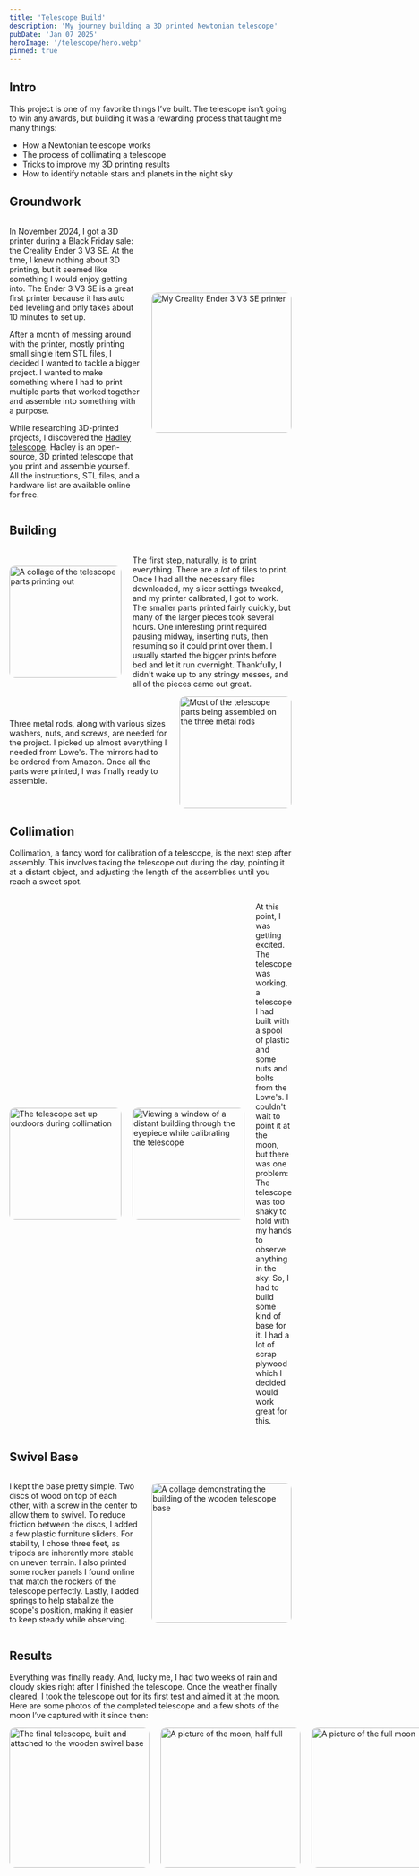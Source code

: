 ```yaml
---
title: 'Telescope Build'
description: 'My journey building a 3D printed Newtonian telescope'
pubDate: 'Jan 07 2025'
heroImage: '/telescope/hero.webp'
pinned: true
---
```


## Intro
This project is one of my favorite things I’ve built. The telescope isn’t going to win any awards, but building it was a rewarding process that taught me many things:
 * How a Newtonian telescope works
 * The process of collimating a telescope
 * Tricks to improve my 3D printing results
 * How to identify notable stars and planets in the night sky

## Groundwork
<div style="display: flex; align-items: center; gap: 20px;">
  <div>
    <p>In November 2024, I got a 3D printer during a Black Friday sale: the Creality Ender 3 V3 SE. At the time, I knew nothing about 3D printing, but it seemed like something I would enjoy getting into. The Ender 3 V3 SE is a great first printer because it has auto bed leveling and only takes about 10 minutes to set up.</p>
    <p>After a month of messing around with the printer, mostly printing small single item STL files, I decided I wanted to tackle a bigger project. I wanted to make something where I had to print multiple parts that worked together and assemble into something with a purpose.</p>
    <p>While researching 3D-printed projects, I discovered the <a href="https://www.printables.com/model/224383-astronomical-telescope-hadley-an-easy-assembly-hig" target="_blank">Hadley telescope</a>. Hadley is an open-source, 3D printed telescope that you print and assemble yourself. All the instructions, STL files, and a hardware list are available online for free.</p>
  </div>
   <img
    src="/telescope/printer.webp"
    alt="My Creality Ender 3 V3 SE printer"
    width="250"
    style="border-radius: 10px; cursor: zoom-in;"
    onclick="openLightbox(event)"
  />
</div>

## Building
<div>
  <div style="display: flex; align-items: center; gap: 20px;">
    <img
      src="/telescope/printing_parts.webp"
      alt="A collage of the telescope parts printing out"
      width="200"
      style="border-radius: 10px; cursor: zoom-in;"
      onclick="openLightbox(event)"
    />
    <div>
      <p>The first step, naturally, is to print everything. There are a <em>lot</em> of files to print. Once I had all the necessary files downloaded, my slicer settings tweaked, and my printer calibrated, I got to work. The smaller parts printed fairly quickly, but many of the larger pieces took several hours. One interesting print required pausing midway, inserting nuts, then resuming so it could print over them. I usually started the bigger prints before bed and let it run overnight. Thankfully, I didn't wake up to any stringy messes, and all of the pieces came out great.</p>
    </div>
  </div>
  
  <div style="display: flex; align-items: center; gap: 20px;">
    <p>Three metal rods, along with various sizes washers, nuts, and screws, are needed for the project. I picked up almost everything I needed from Lowe's. The mirrors had to be ordered from Amazon. Once all the parts were printed, I was finally ready to assemble.</p>
    <img
      src="/telescope/beginning_assembly.webp"
      alt="Most of the telescope parts being assembled on the three metal rods"
      width="200"
      style="border-radius: 10px; cursor: zoom-in;"
      onclick="openLightbox(event)"
    />
  </div>
</div>

## Collimation
Collimation, a fancy word for calibration of a telescope, is the next step after assembly. This involves taking the telescope out during the day, pointing it at a distant object, and adjusting the length of the assemblies until you reach a sweet spot. 
   <div style="display: flex; align-items: center; gap: 20px;">
    <img
  src="/telescope/built_calibrating.webp"
  alt="The telescope set up outdoors during collimation"
  width="200"
  style="border-radius: 10px; cursor: zoom-in;"
  onclick="openLightbox(event)"
  />
    <img
  src="/telescope/calibrating.webp"
  alt="Viewing a window of a distant building through the eyepiece while calibrating the telescope"
  width="200"
  style="border-radius: 10px; cursor: zoom-in;"
  onclick="openLightbox(event)"
  />
  <p>At this point, I was getting excited. The telescope was working, a telescope I had built with a spool of plastic and some nuts and bolts from the Lowe's. I couldn't wait to point it at the moon, but there was one problem: The telescope was too shaky to hold with my hands to observe anything in the sky. So, I had to build some kind of base for it. I had a lot of scrap plywood which I decided would work great for this.</p>
  </div>

## Swivel Base
<div style="display: flex; align-items: center; gap: 20px;">
  <p>I kept the base pretty simple. Two discs of wood on top of each other, with a screw in the center to allow them to swivel. To reduce friction between the discs, I added a few plastic furniture sliders. For stability, I chose three feet, as tripods are inherently more stable on uneven terrain. I also printed some rocker panels I found online that match the rockers of the telescope perfectly. Lastly, I added springs to help stabalize the scope's position, making it easier to keep steady while observing.</p>
  <img
    src="/telescope/building_base.webp"
    alt="A collage demonstrating the building of the wooden telescope base"
    width="250"
    style="border-radius: 10px; cursor: zoom-in;"
    onclick="openLightbox(event)"
    />
</div>

## Results
Everything was finally ready. And, lucky me, I had two weeks of rain and cloudy skies right after I finished the telescope. Once the weather finally cleared, I took the telescope out for its first test and aimed it at the moon. Here are some photos of the completed telescope and a few shots of the moon I’ve captured with it since then:
<div style="display: flex; align-items: center; gap: 20px;">
  <img
    src="/telescope/final.webp"
    alt="The final telescope, built and attached to the wooden swivel base"
    width="250"
    style="border-radius: 10px; cursor: zoom-in;"
    onclick="openLightbox(event)"
    />
    <img
    src="/telescope/half_moon.webp"
    alt="A picture of the moon, half full"
    width="250"
    style="border-radius: 10px; cursor: zoom-in;"
    onclick="openLightbox(event)"
    />
    <img
    src="/telescope/moon1.webp"
    alt="A picture of the full moon"
    width="250"
    style="border-radius: 10px; cursor: zoom-in;"
    onclick="openLightbox(event)"
    />
    <img
    src="/telescope/moon2.webp"
    alt="A picture of the full moon"
    width="250"
    style="border-radius: 10px; cursor: zoom-in;"
    onclick="openLightbox(event)"
    />
</div>
